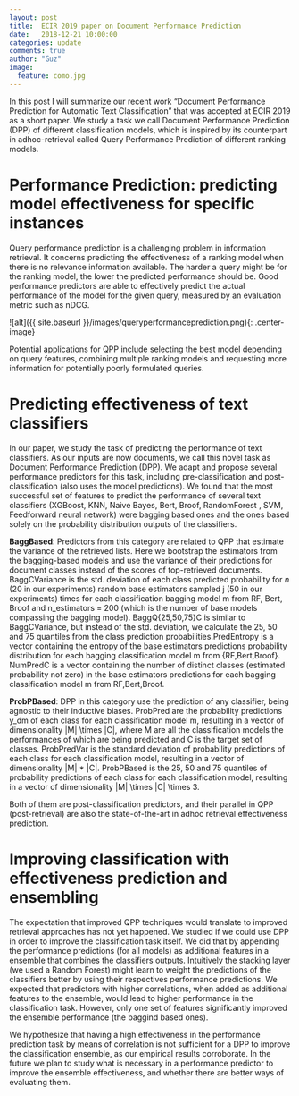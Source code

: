```yaml
---
layout: post
title:  ECIR 2019 paper on Document Performance Prediction
date:   2018-12-21 10:00:00
categories: update
comments: true
author: "Guz"
image:
  feature: como.jpg
---
```


<!-- ![alt](/images/image.png){: .center-image}  -->

In this post I will summarize our recent work “Document Performance Prediction for Automatic Text Classification” that was accepted at ECIR 2019 as a short paper. We study a task we call Document Performance Prediction (DPP) of different classification models, which is inspired by its counterpart in adhoc-retrieval called Query Performance Prediction of different ranking models. 

# Performance Prediction: predicting model effectiveness for specific instances
 
Query performance prediction is a challenging problem in information retrieval. It concerns predicting the effectiveness of a ranking model when there is no relevance information available. The harder a query might be for the ranking model, the lower the predicted performance should be. Good performance predictors are able to effectively predict the actual performance of the model for the given query, measured by an evaluation metric such as nDCG.

![alt]({{ site.baseurl }}/images/queryperformanceprediction.png){: .center-image}

Potential applications for QPP include selecting the best model depending on query features, combining multiple ranking models and requesting more information for potentially poorly formulated queries. 

# Predicting effectiveness of text classifiers

In our paper, we study the task of predicting the performance of text classifiers. As our inputs are now documents, we call this novel task as Document Performance Prediction (DPP). We adapt and propose several performance predictors for this task, including pre-classification and post-classification (also uses the model predictions). We found that the most successful set of features to predict the performance of several text classifiers (XGBoost, KNN, Naive Bayes, Bert, Broof, RandomForest , SVM, Feedforward neural network) were bagging based ones and the ones based solely on the probability distribution outputs of the classifiers. 

**BaggBased**: Predictors from this category are related to QPP that estimate the variance of the retrieved lists. Here we bootstrap the estimators from the bagging-based models and use the variance of their predictions for document classes instead of the scores of top-retrieved documents. BaggCVariance is the std. deviation of each class predicted probability for $n$ (20 in our experiments) random base estimators sampled j (50 in our experiments) times for each classification bagging model m from RF, Bert, Broof and n_estimators = 200 (which is the number of base models compassing the bagging model). BaggQ{25,50,75}C is similar to BaggCVariance, but instead of the std. deviation, we calculate the 25, 50 and 75 quantiles from the class prediction probabilities.PredEntropy is a vector containing the entropy of the base estimators predictions probability distribution for each bagging classification model m from {RF,Bert,Broof}. NumPredC is a vector containing the number of distinct classes (estimated probability not zero) in the base estimators predictions for each bagging classification model m from RF,Bert,Broof.

**ProbPBased**: DPP in this category use the prediction of any classifier, being agnostic to their inductive biases. ProbPred are the probability predictions y_dm of each class for each classification model m, resulting in a vector of dimensionality |M| \times |C|, where M are all the classification models the performances of which are being predicted and C is the target set of classes. ProbPredVar is the standard deviation of probability predictions of each class for each classification model, resulting in a vector of dimensionality |M| * |C|. ProbPBased is the 25, 50 and 75 quantiles of probability predictions of each class for each classification model, resulting in a vector of dimensionality |M| \times |C| \times 3.

Both of them are post-classification predictors, and their parallel in QPP (post-retrieval) are also the state-of-the-art in adhoc retrieval effectiveness prediction.

# Improving classification with effectiveness prediction and ensembling

The expectation that improved QPP techniques would translate to improved retrieval approaches has not yet happened. We studied if we could use DPP in order to improve the classification task itself. We did that by appending the performance predictions (for all models) as additional features in a ensemble that combines the classifiers outputs. Intuitively the stacking layer (we used a Random Forest) might learn to weight the predictions of the classifiers better by using their respectives performance predictions. We expected that predictors with higher correlations, when added as additional features to the ensemble, would lead to higher performance in the classification task. However, only one set of features significantly improved the ensemble performance (the baggind based ones). 

We hypothesize that having a high effectiveness in the performance prediction task by means of correlation is not sufficient for a DPP to improve the classification ensemble, as our empirical results corroborate. In the future we plan to study what is necessary in a performance predictor to improve the ensemble effectiveness, and whether there are better ways of evaluating them.
